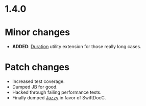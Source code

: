 # 1.4.0

# Minor changes
* **ADDED**: [Duration](https://developer.apple.com/documentation/swift/duration) utility extension for those really long cases.

# Patch changes
* Increased test coverage.
* Dumped JB for good.
* Hacked through failing performance tests.
* Finally dumped [Jazzy](https://github.com/realm/jazzy) in favor of SwiftDocC.